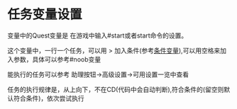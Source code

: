 # 任务变量设置

变量中的Quest变量是 在游戏中输入#start或者start命令的设置。

这个变量中，一行一个任务，可以用 > 加入条件\(参考[条件变量](./condition.md)\),可以用空格来加入参数，具体可以参考#noob变量

能执行的任务可以参考 助理按钮->高级设置->可用设置一览中查看

任务的执行规律是，从上向下，不在CD\(代码中会自动判断\),符合条件的(留空则默认符合条件)，依次尝试执行
